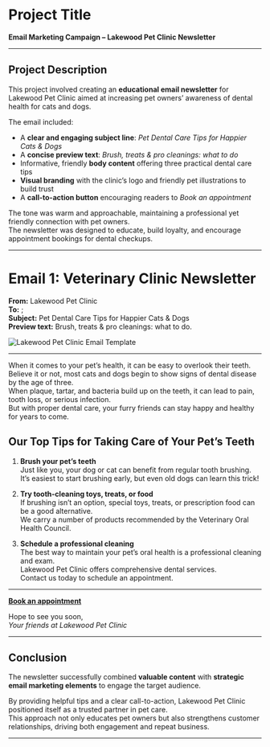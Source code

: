 # Project Title
**Email Marketing Campaign – Lakewood Pet Clinic Newsletter**

---

## Project Description
This project involved creating an **educational email newsletter** for Lakewood Pet Clinic aimed at increasing pet owners’ awareness of dental health for cats and dogs.  

The email included:  
- A **clear and engaging subject line**: *Pet Dental Care Tips for Happier Cats & Dogs*  
- A **concise preview text**: *Brush, treats & pro cleanings: what to do*  
- Informative, friendly **body content** offering three practical dental care tips  
- **Visual branding** with the clinic’s logo and friendly pet illustrations to build trust  
- A **call-to-action button** encouraging readers to *Book an appointment*  

The tone was warm and approachable, maintaining a professional yet friendly connection with pet owners.  
The newsletter was designed to educate, build loyalty, and encourage appointment bookings for dental checkups.

---

# Email 1: Veterinary Clinic Newsletter

**From:** Lakewood Pet Clinic  
**To:** <cat owner list>; <dog owner list>  
**Subject:** Pet Dental Care Tips for Happier Cats & Dogs  
**Preview text:** Brush, treats & pro cleanings: what to do.

![Lakewood Pet Clinic Email Template](https://github.com/aminbiography/Google-Digital-Marketing---E-commerce-Professional-Certificate/blob/main/bar-graph-chart-image/Email%20Marketing%20Campaign%20–%20Lakewood%20Pet%20Clinic%20Newsletter.jpg)

---

When it comes to your pet’s health, it can be easy to overlook their teeth.  
Believe it or not, most cats and dogs begin to show signs of dental disease by the age of three.  
When plaque, tartar, and bacteria build up on the teeth, it can lead to pain, tooth loss, or serious infection.  
But with proper dental care, your furry friends can stay happy and healthy for years to come.

## Our Top Tips for Taking Care of Your Pet’s Teeth

1. **Brush your pet’s teeth**  
   Just like you, your dog or cat can benefit from regular tooth brushing.  
   It’s easiest to start brushing early, but even old dogs can learn this trick!

2. **Try tooth-cleaning toys, treats, or food**  
   If brushing isn’t an option, special toys, treats, or prescription food can be a good alternative.  
   We carry a number of products recommended by the Veterinary Oral Health Council.

3. **Schedule a professional cleaning**  
   The best way to maintain your pet’s oral health is a professional cleaning and exam.  
   Lakewood Pet Clinic offers comprehensive dental services.  
   Contact us today to schedule an appointment.

---

[**Book an appointment**](#)

Hope to see you soon,  
*Your friends at Lakewood Pet Clinic*

---

## Conclusion
The newsletter successfully combined **valuable content** with **strategic email marketing elements** to engage the target audience.  

By providing helpful tips and a clear call-to-action, Lakewood Pet Clinic positioned itself as a trusted partner in pet care.  
This approach not only educates pet owners but also strengthens customer relationships, driving both engagement and repeat business.

*********************************************************************************************************************************************
